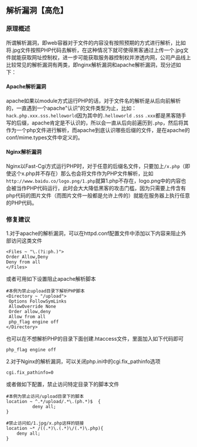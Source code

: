 ## 解析漏洞【高危】
### 原理概述
所谓解析漏洞，即web容器对于文件的内容没有按照预期的方式进行解析，比如将.jpg文件按照PHP代码去解析，在这种情况下就可使得黑客通过上传一个.jpg文件就能获取网址控制权，进一步可能获取服务器控制权并渗透内网，公司产品线上比较常见的解析漏洞有两类，即nginx解析漏洞和apache解析漏洞，现分述如下：

#### Apache解析漏洞
apache如果以module方式运行PHP的话，对于文件名的解析是从后向前解析的，一直遇到一个apache"认识"的文件类型为止，比如：``hack.php.xxx.sss.helloworld``因为其中的``.helloworld`` ``.sss`` ``.xxx``都是黑客随手写的后缀，apache肯定是不认识的，所以会一直从后向前遍历到``.php``，然后将其作为一个php文件进行解析，而apache到底认识哪些后缀的文件，是在apache的conf/mime.types文件中定义的。

#### Nginx解析漏洞

Nginx以Fast-Cgi方式运行PHP时，对于任意的后缀名文件，只要加上``/x.php``（即使这个x.php并不存在）那么也会将文件作为PHP文件解析，比如``http://www.baidu.co/logo.png/1.php``就算1.php不存在，logo.png中的内容也会被当作PHP代码运行，此时会大大降低黑客的攻击门槛，因为只需要上传含有php代码的图片文件（而图片文件一般都是允许上传的）就能在服务器上执行任意的PHP代码。

### 修复建议
1.对于apache的解析漏洞，可以在httpd.conf配置文件中添加以下内容来阻止外部访问这类文件
```
<Files ~ "\.(?i:ph.)">
Order Allow,Deny
Deny from all
</Files>
```
或者可用如下设置阻止apache解析脚本
```
#本例为禁止upload目录下解析PHP脚本
<Directory ~ "/upload">
 Options FollowSymLinks
 AllowOverride None
 Order allow,deny
 Allow from all
 php_flag engine off
</Directory>
```
也可以在不想解析PHP的目录下面创建.htaccess文件，里面加入如下代码即可
```
php_flag engine off
```
2.对于Nginx的解析漏洞，可以关闭php.ini中的cgi.fix_pathinfo选项
```
cgi.fix_pathinfo=0
```
或者做如下配置，禁止访问特定目录下的脚本文件
```
#本例为禁止访问/upload目录下的脚本
location ~ ^.*/upload/.*\.(ph.*)$  {        
          deny all;
}
```
```
#禁止访问如/1.jpg/x.php这样的链接
location ~* /((.*)\.(.*)\/(.*)\.php){
    deny all;
}
```
